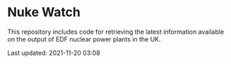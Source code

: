 # Nuke Watch

This repository includes code for retrieving the latest information available on the output of EDF nuclear power plants in the UK.

Last updated: 2021-11-20 03:08